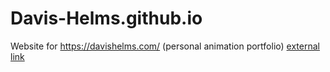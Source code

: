 # Davis-Helms.github.io
Website for https://davishelms.com/ (personal animation portfolio)
<a href="https://davishelms.com/" target="_blank">external link</a>

